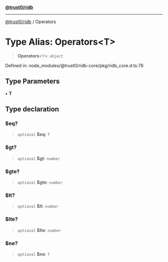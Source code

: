 [**@trust0/ridb**](../README.md)

***

[@trust0/ridb](../README.md) / Operators

# Type Alias: Operators\<T\>

> **Operators**\<`T`\>: `object`

Defined in: node\_modules/@trust0/ridb-core/pkg/ridb\_core.d.ts:76

## Type Parameters

• **T**

## Type declaration

### $eq?

> `optional` **$eq**: `T`

### $gt?

> `optional` **$gt**: `number`

### $gte?

> `optional` **$gte**: `number`

### $lt?

> `optional` **$lt**: `number`

### $lte?

> `optional` **$lte**: `number`

### $ne?

> `optional` **$ne**: `T`
